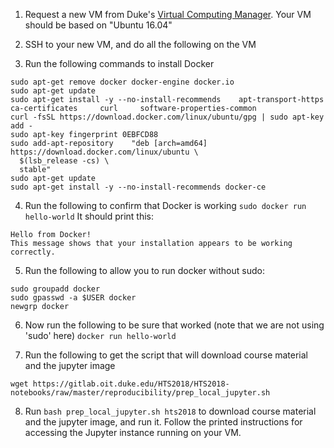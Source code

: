 

1. Request a new VM from Duke's [Virtual Computing Manager](https://oit.duke.edu/help/articles/vcm-how-use-virtual-computing-manager).  Your VM should be based on "Ubuntu 16.04"

2. SSH to your new VM, and do all the following on the VM

3. Run the following commands to install Docker
```
sudo apt-get remove docker docker-engine docker.io
sudo apt-get update
sudo apt-get install -y --no-install-recommends    apt-transport-https     ca-certificates     curl     software-properties-common
curl -fsSL https://download.docker.com/linux/ubuntu/gpg | sudo apt-key add -
sudo apt-key fingerprint 0EBFCD88
sudo add-apt-repository    "deb [arch=amd64] https://download.docker.com/linux/ubuntu \
  $(lsb_release -cs) \
  stable"
sudo apt-get update
sudo apt-get install -y --no-install-recommends docker-ce
```

4. Run the following to confirm that Docker is working `sudo docker run hello-world` It should print this:
```
Hello from Docker!
This message shows that your installation appears to be working correctly.
```

5. Run the following to allow you to run docker without sudo:
``` 
sudo groupadd docker
sudo gpasswd -a $USER docker
newgrp docker
```

6. Now run the following to be sure that worked (note that we are not using 'sudo' here) `docker run hello-world`

7. Run the following to get the script that will download course material and the jupyter image
```
wget https://gitlab.oit.duke.edu/HTS2018/HTS2018-notebooks/raw/master/reproducibility/prep_local_jupyter.sh
```

8. Run `bash prep_local_jupyter.sh hts2018`  to download course material and the jupyter image, and run it. Follow the printed instructions for accessing the Jupyter instance running on your VM.

